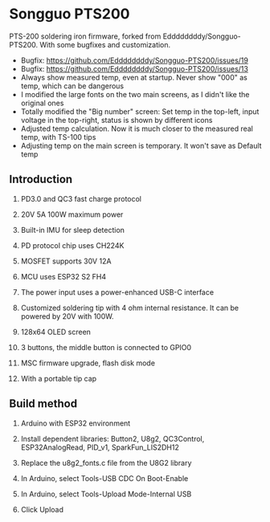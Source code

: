 # Songguo PTS200 

PTS-200 soldering iron firmware, forked from Eddddddddy/Songguo-PTS200. With some bugfixes and customization.

- Bugfix: https://github.com/Eddddddddy/Songguo-PTS200/issues/19
- Bugfix: https://github.com/Eddddddddy/Songguo-PTS200/issues/13
- Always show measured temp, even at startup. Never show "000" as temp, which can be dangerous
- I modified the large fonts on the two main screens, as I didn't like the original ones
- Totally modified the "Big number" screen: Set temp in the top-left, input voltage in the top-right, status is shown by different icons
- Adjusted temp calculation. Now it is much closer to the measured real temp, with TS-100 tips
- Adjusting temp on the main screen is temporary. It won't save as Default temp


## Introduction
1. PD3.0 and QC3 fast charge protocol

2. 20V 5A 100W maximum power
<!-- 内置IMU，用于休眠检测 -->
3. Built-in IMU for sleep detection
<!-- PD协议芯片使用CH224K -->
4. PD protocol chip uses CH224K
<!-- MOSFET支持30V 12A -->
5. MOSFET supports 30V 12A
<!-- MCU使用ESP32 S2 FH4 -->
6. MCU uses ESP32 S2 FH4
<!-- 电源输入使用功率加强的USB-C接口 -->
7. The power input uses a power-enhanced USB-C interface
<!-- 定制的4欧姆内阻的烙铁头 -->
8. Customized soldering tip with 4 ohm internal resistance. It can be powered by 20V with 100W.
<!-- 128x64 OLED screen -->
9. 128x64 OLED screen
<!-- 3个按键，中间的按键与GPIO0相连 -->
10. 3 buttons, the middle button is connected to GPIO0
<!-- MSC 模式的固件升级，闪存盘模式 -->
11. MSC firmware upgrade, flash disk mode
<!-- 带有便携式的尖端保护盖 -->
12. With a portable tip cap

<!-- 构建方法 -->
## Build method
<!-- Arduino with ESP32 环境 -->
1. Arduino with ESP32 environment
<!-- 安装依赖库 -->
2. Install dependent libraries: Button2, U8g2, QC3Control, ESP32AnalogRead, PID_v1, SparkFun_LIS2DH12
<!-- 从U8G2库中替换u8g2_fonts.c文件 -->
3. Replace the u8g2_fonts.c file from the U8G2 library
<!-- 在Arduino 中选择Tools- USB CDC On Boot- Enable -->
4. In Arduino, select Tools-USB CDC On Boot-Enable
<!-- 在Arduino 中选择Tools-Upload Mode- Internal USB -->
5. In Arduino, select Tools-Upload Mode-Internal USB
<!-- 点击上传 -->
6. Click Upload